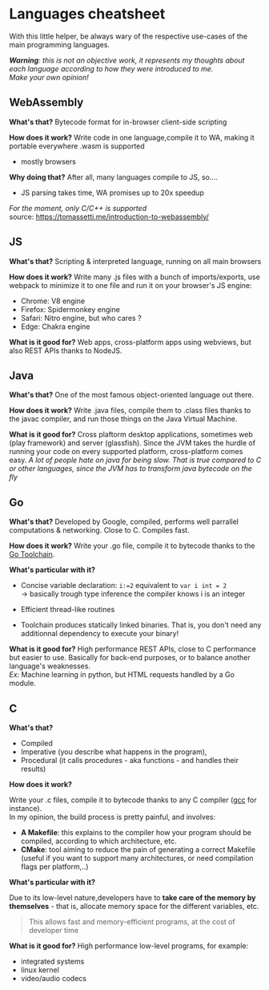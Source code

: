 # Languages cheatsheet

With this little helper, be always wary of the respective use-cases of the main programming languages.  

***Warning**: this is not an objective work, it represents my thoughts about each language according to how they were introduced to me.  
 Make your own opinion!*

## WebAssembly

**What's that?** Bytecode format for in-browser client-side scripting

**How does it work?** Write code in one language,compile it to WA,  making it portable everywhere .wasm is supported
  - mostly browsers
  
**Why doing that?** After all, many languages compile to JS, so....
  - JS parsing takes time, WA promises up to 20x speedup

*For the moment, only C/C++ is supported*  
source: https://tomassetti.me/introduction-to-webassembly/
 
## JS

**What's that?** Scripting &  interpreted language, running on all main browsers
  
 **How does it work?** Write many .js files with a bunch of imports/exports, use webpack to minimize it to one file and run it on your browser's JS engine:
  - Chrome: V8 engine
  - Firefox: Spidermonkey engine
  - Safari: Nitro engine, but who cares ?
  - Edge: Chakra engine
  
 **What is it good for?** Web apps, cross-platform apps using webviews, but also REST APIs thanks to NodeJS.
 
 ## Java
 
 **What's that?** One of the most famous object-oriented language out there.

**How does it work?** Write .java files, compile them to .class files thanks to the javac compiler, and run those things on the Java Virtual Machine.

**What is it good for?** Cross plaftorm desktop applications, sometimes web (play framework) and server (glassfish). Since the JVM takes the hurdle of running your code on every supported platform, cross-platform comes easy.
*A lot of people hate on java for being slow. That is true compared to C or other languages, since the JVM has to transform java bytecode on the fly*


## Go

**What's that?** Developed by Google, compiled, performs well parrallel computations & networking. Close to C. Compiles fast.

**How does it work?** Write your .go file, compile it to bytecode thanks to the [Go Toolchain](https://golang.org/doc/install).

**What's particular with it?**
  - Concise variable declaration:  `i:=2` equivalent to `var i int = 2`  
  -> basically trough type inference the compiler knows i is an integer

  - Efficient thread-like routines 
  - Toolchain produces statically linked binaries. That is, you don't need any additionnal dependency to execute your binary!

  **What is it good for?** High performance REST APIs, close to C performance but easier to use. Basically for back-end purposes, or to balance another language's weaknesses.  
  *Ex:* Machine learning in python, but HTML requests handled by a Go module.

## C

**What's that?**   
  - Compiled  
  - Imperative (you describe what happens in the program),
  - Procedural (it calls procedures - aka functions - and handles their results) 

**How does it work?** 

 Write your .c files, compile it to bytecode thanks to any C compiler ([gcc](https://gcc.gnu.org/) for instance).  
In my opinion, the build process is pretty painful, and involves:
  - **A Makefile**: this explains to the compiler how your program should be compiled, according to which architecture, etc.
  - **CMake**: tool aiming to reduce the pain of generating a correct Makefile (useful if you want to support many architectures, or need compilation flags per platform,..)

**What's particular with it?**

Due to its low-level nature,developers have to **take care of the memory by themselves** - that is, allocate memory space for the different variables, etc.  
> This allows fast and memory-efficient programs, at the cost of developer time

**What is it good for?** High performance low-level programs, for example:
  - integrated systems
  - linux kernel
  - video/audio codecs
  